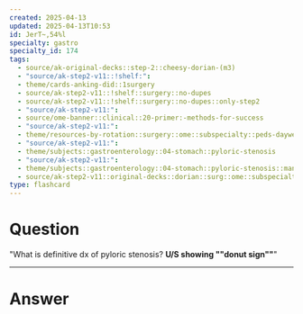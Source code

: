 ```yaml
---
created: 2025-04-13
updated: 2025-04-13T10:53
id: JerT~,54%l
specialty: gastro
specialty_id: 174
tags:
  - source/ak-original-decks::step-2::cheesy-dorian-(m3)
  - "source/ak-step2-v11::!shelf:": 
  - theme/cards-anking-did::1surgery
  - source/ak-step2-v11::!shelf::surgery::no-dupes
  - source/ak-step2-v11::!shelf::surgery::no-dupes::only-step2
  - "source/ak-step2-v11:": 
  - source/ome-banner::clinical::20-primer:-methods-for-success
  - "source/ak-step2-v11:": 
  - theme/resources-by-rotation::surgery::ome::subspecialty::peds-dayweekmonth
  - "source/ak-step2-v11:": 
  - theme/subjects::gastroenterology::04-stomach::pyloric-stenosis
  - "source/ak-step2-v11:": 
  - theme/subjects::gastroenterology::04-stomach::pyloric-stenosis::management
  - source/ak-step2-v11::original-decks::dorian::surg::ome::subspecialty::peds-dayweekmonth"
type: flashcard
---
```


# Question
"What is definitive dx of pyloric stenosis?   **U/S showing ""donut sign""**"

---

# Answer
